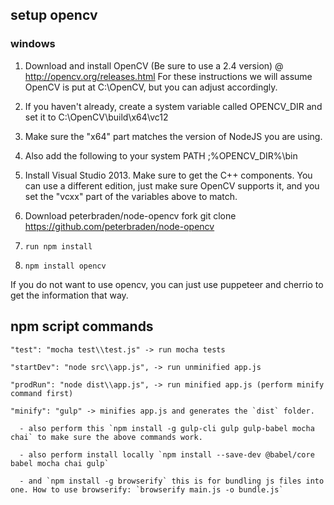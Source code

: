 ## setup opencv

### windows

1. Download and install OpenCV (Be sure to use a 2.4 version) @ http://opencv.org/releases.html For these instructions we will assume OpenCV is put at C:\OpenCV, but you can adjust accordingly.

2. If you haven't already, create a system variable called OPENCV_DIR and set it to C:\OpenCV\build\x64\vc12

3. Make sure the "x64" part matches the version of NodeJS you are using.

4. Also add the following to your system PATH ;%OPENCV_DIR%\bin

5. Install Visual Studio 2013. Make sure to get the C++ components. You can use a different edition, just make sure OpenCV supports it, and you set the "vcxx" part of the variables above to match.

6. Download peterbraden/node-opencv fork git clone https://github.com/peterbraden/node-opencv

7. `run npm install`

8. `npm install opencv`

If you do not want to use opencv, you can just use puppeteer and cherrio to get the information that way.

## npm script commands

    "test": "mocha test\\test.js" -> run mocha tests
    
    "startDev": "node src\\app.js", -> run unminified app.js
    
    "prodRun": "node dist\\app.js", -> run minified app.js (perform minify command first)
    
    "minify": "gulp" -> minifies app.js and generates the `dist` folder.

      - also perform this `npm install -g gulp-cli gulp gulp-babel mocha chai` to make sure the above commands work.

      - also perform install locally `npm install --save-dev @babel/core babel mocha chai gulp`

      - and `npm install -g browserify` this is for bundling js files into one. How to use browserify: `browserify main.js -o bundle.js`